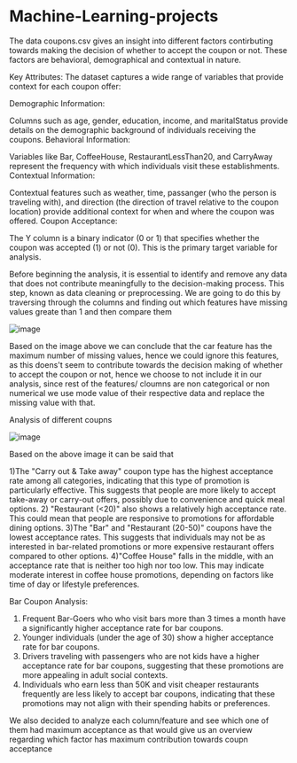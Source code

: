 # Machine-Learning-projects

The data coupons.csv gives an insight into different factors contirbuting towards making the decision of whether to accept the coupon or not.
These factors are behavioral, demographical and contextual in nature.

Key Attributes:
The dataset captures a wide range of variables that provide context for each coupon offer:

Demographic Information:

Columns such as age, gender, education, income, and maritalStatus provide details on the demographic background of individuals receiving the coupons.
Behavioral Information:

Variables like Bar, CoffeeHouse, RestaurantLessThan20, and CarryAway represent the frequency with which individuals visit these establishments.
Contextual Information:

Contextual features such as weather, time, passanger (who the person is traveling with), and direction (the direction of travel relative to the coupon location) provide additional context for when and where the coupon was offered.
Coupon Acceptance:

The Y column is a binary indicator (0 or 1) that specifies whether the coupon was accepted (1) or not (0). This is the primary target variable for analysis.


Before beginning the analysis, it is essential to identify and remove any data that does not contribute meaningfully to the decision-making process. This step, known as data cleaning or preprocessing.
We are going to do this by traversing through the columns and 
finding out which features have missing values greate than 1 and then compare them 


![image](https://github.com/user-attachments/assets/d4956318-4830-4019-8670-d44bd5890de6)







Based on the image above we can conclude that the car feature has the maximum number of missing values, hence we could ignore this features, as this doens't seem to contribute towards the decision making of whether to accept the coupon or not, hence we choose to not include it in our analysis, since rest of the features/ cloumns are non categorical or non numerical we use mode value of their respective data and replace the missing value with that. 


Analysis of different coupns 



![image](https://github.com/user-attachments/assets/64e610a5-3325-4ae8-8606-1b6156af24ca)


Based on the above image it can be said that 

1)The "Carry out & Take away" coupon type has the highest acceptance rate among all categories, indicating that this type of promotion is particularly effective. This suggests that people are more likely to accept take-away or carry-out offers, possibly due to convenience and quick meal options.
2) "Restaurant (<20)" also shows a relatively high acceptance rate. This could mean that people are responsive to promotions for affordable dining options.
3)The "Bar" and "Restaurant (20-50)" coupons have the lowest acceptance rates. This suggests that individuals may not be as interested in bar-related promotions or more expensive restaurant offers compared to other options.
4)"Coffee House" falls in the middle, with an acceptance rate that is neither too high nor too low. This may indicate moderate interest in coffee house promotions, depending on factors like time of day or lifestyle preferences.




Bar Coupon Analysis:

1) Frequent Bar-Goers who who visit bars more than 3 times a month have a significantly higher acceptance rate for bar coupons.
2) Younger individuals (under the age of 30) show a higher acceptance rate for bar coupons.
3) Drivers traveling with passengers who are not kids have a higher acceptance rate for bar coupons, suggesting that these promotions are more appealing in adult social contexts.
4) Individuals who earn less than 50K and visit cheaper restaurants frequently are less likely to accept bar coupons, indicating that these promotions may not align with their spending habits or preferences.


We also decided to analyze each column/feature and see which one of them had maximum acceptance as that would give us an overview regarding which factor has maximum contribution towards coupn acceptance 


